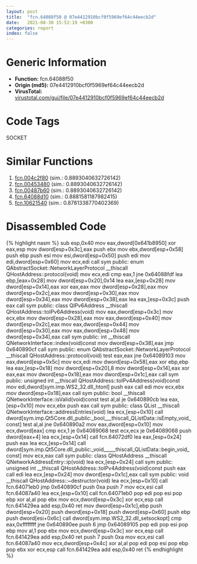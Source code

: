 ```yaml
---
layout: post
title:  "fcn.64088f50 @ 07e4412910bcf0f5969ef64c44eecb2d"
date:   2021-08-30 15:52:19 +0300
categories: report
index: false
---
```


# Generic Information
- **Function:** fcn.64088f50
- **Origin (md5):** 07e4412910bcf0f5969ef64c44eecb2d
- **VirusTotal:** [virustotal.com/gui/file/07e4412910bcf0f5969ef64c44eecb2d][virustotal_ref]

# Code Tags
<span class="tag" id="SOCKET">SOCKET</span>


# Similar Functions

1. [fcn.004c2f80][similar_1_ref] (sim.: 0.8893040632726142)
2. [fcn.00453480][similar_2_ref] (sim.: 0.8893040632726142)
3. [fcn.00487b60][similar_3_ref] (sim.: 0.8893040632726142)
4. [fcn.64088d10][similar_4_ref] (sim.: 0.8881581187982415)
5. [fcn.10621540][similar_5_ref] (sim.: 0.8781338770402369)


# Disassembled Code

{% highlight nasm %}
sub esp,0x40
mov eax,dword[0x641b8950]
xor eax,esp
mov dword[esp+0x3c],eax
push ebx
mov ebx,dword[esp+0x58]
push ebp
push esi
mov esi,dword[esp+0x50]
push edi
mov edi,dword[esp+0x60]
mov ecx,edi
call sym public: enum QAbstractSocket::NetworkLayerProtocol __thiscall QHostAddress::protocol(void)
mov ecx,edi
cmp eax,1
jne 0x64088fdf
lea ebp,[eax+0x28]
mov dword[esp+0x20],0x14
lea eax,[esp+0x28]
mov dword[esp+0x14],eax
xor eax,eax
mov dword[esp+0x28],eax
mov dword[esp+0x2c],eax
mov dword[esp+0x30],eax
mov dword[esp+0x34],eax
mov dword[esp+0x38],eax
lea eax,[esp+0x3c]
push eax
call sym public: class QIPv6Address __thiscall QHostAddress::toIPv6Address(void)
mov eax,dword[esp+0x3c]
mov ecx,ebx
mov dword[esp+0x28],eax
mov eax,dword[esp+0x40]
mov dword[esp+0x2c],eax
mov eax,dword[esp+0x44]
mov dword[esp+0x30],eax
mov eax,dword[esp+0x48]
mov dword[esp+0x34],eax
call sym public: int __thiscall QNetworkInterface::index(void)const
mov dword[esp+0x38],eax
jmp 0x640890cf
call sym public: enum QAbstractSocket::NetworkLayerProtocol __thiscall QHostAddress::protocol(void)
test eax,eax
jne 0x64089103
mov eax,dword[esp+0x5c]
mov ecx,edi
mov dword[esp+0x58],eax
xor ebp,ebp
lea eax,[esp+0x18]
mov dword[esp+0x20],8
mov dword[esp+0x14],eax
xor eax,eax
mov dword[esp+0x18],eax
mov dword[esp+0x1c],eax
call sym public: unsigned int __thiscall QHostAddress::toIPv4Address(void)const
mov edi,dword[sym.imp.WS2_32.dll_htonl]
push eax
call edi
mov ecx,ebx
mov dword[esp+0x18],eax
call sym public: bool __thiscall QNetworkInterface::isValid(void)const
test al,al
je 0x640890cb
lea eax,[esp+0x10]
mov ecx,ebx
push eax
call sym public: class QList<class QNetworkAddressEntry> __thiscall QNetworkInterface::addressEntries(void)
lea ecx,[esp+0x10]
call dword[sym.imp.Qt5Core.dll_public:_bool___thiscall_QListData::isEmpty_void_const]
test al,al
jne 0x640890a2
mov eax,dword[esp+0x10]
mov ecx,dword[eax]
cmp ecx,1
je 0x64089068
test ecx,ecx
je 0x64089068
push dword[eax+4]
lea ecx,[esp+0x14]
call fcn.64072df0
lea eax,[esp+0x24]
push eax
lea ecx,[esp+0x14]
call dword[sym.imp.Qt5Core.dll_public:_void_____thiscall_QListData::begin_void_const]
mov ecx,eax
call sym public: class QHostAddress __thiscall QNetworkAddressEntry::ip(void)
lea ecx,[esp+0x24]
call sym public: unsigned int __thiscall QHostAddress::toIPv4Address(void)const
push eax
call edi
lea ecx,[esp+0x24]
mov dword[esp+0x1c],eax
call sym public: void __thiscall QHostAddress::~destructor(void)
lea ecx,[esp+0x10]
call fcn.64071eb0
jmp 0x640890cf
push 0xa
push 7
mov ecx,esi
call fcn.64087a40
lea ecx,[esp+0x10]
call fcn.64071eb0
pop edi
pop esi
pop ebp
xor al,al
pop ebx
mov ecx,dword[esp+0x3c]
xor ecx,esp
call fcn.641429ea
add esp,0x40
ret
mov dword[esp+0x1c],ebp
push dword[esp+0x20]
push dword[esp+0x18]
push dword[esp+0x60]
push ebp
push dword[esi+0x6c]
call dword[sym.imp.WS2_32.dll_setsockopt]
cmp eax,0xffffffff
jne 0x640890ee
push 6
jmp 0x64089105
pop edi
pop esi
pop ebp
mov al,1
pop ebx
mov ecx,dword[esp+0x3c]
xor ecx,esp
call fcn.641429ea
add esp,0x40
ret
push 7
push 0xa
mov ecx,esi
call fcn.64087a40
mov ecx,dword[esp+0x4c]
xor al,al
pop edi
pop esi
pop ebp
pop ebx
xor ecx,esp
call fcn.641429ea
add esp,0x40
ret
{% endhighlight %}


[similar_1_ref]: /report/fcn.004c2f80@279a61b1e76da49531f1f16fd1102a2d
[similar_2_ref]: /report/fcn.00453480@289859175c221b107317af7727d26c17
[similar_3_ref]: /report/fcn.00487b60@be7fba7cc724acf4ae2900d99e0fc9c3
[similar_4_ref]: /report/fcn.64088d10@07e4412910bcf0f5969ef64c44eecb2d
[similar_5_ref]: /report/fcn.10621540@2585b133c2e70968905cce13b1fc2654
[virustotal_ref]: https://www.virustotal.com/gui/file/07e4412910bcf0f5969ef64c44eecb2d